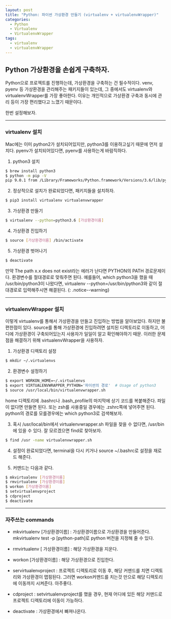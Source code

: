 ```yaml
---
layout: post
title: "Python: 파이썬 가상환경 만들기 (virtualenv + virtualenvWrapper)"
categories:
  - Python
  - Virtualenv
  - VirtualenvWrapper
tags: 
  - virtualenv
  - virtualenvWrapper
---
```


## Python 가상환경을 손쉽게 구축하자.
Python으로 프로젝트를 진행하는데, 가상환경을 구축하는 건 필수적이다. venv, pyenv 등 가상환경을 관리해주는 패키지들이 있는데, 그 중에서도 virtualenv와 virtualenvWrapper를 가장 좋아한다. 이유는 개인적으로 가상환경 구축과 동시에 관리 등이 가장 편리했다고 느꼈기 때문이다.

한번 설정해보자.

---
### virtualenv 설치
Mac에는 이미 python2가 설치되어있지만, python3를 이용하고싶기 때문에 먼저 설치다. pyenv가 설치되어있다면, pyenv를 사용하는게 바람직하다.

1. python3 설치
```bash
$ brew install python3
$ python -m pip -V
pip 9.0.1 from /Library/Frameworks/Python.framework/Versions/3.6/lib/python3.6/site-packages (python 3.6)
```

2. 정상적으로 설치가 완료되었다면, 패키지들을 설치하자.
```bash
$ pip3 install virtualenv virtualenvwrapper
```

3. 가상환경 만들기
```bash
$ virtualenv --python=python3.6 [가상환경이름]
```

4. 가상환경 진입하기
```bash
$ source [가상환경이름] /bin/activate
```

5. 가상환경 벗어나기
```bash
$ deactivate
```

만약 The path x.x does not exist라는 에러가 난다면 PYTHON의 PATH 경로문제이다. 환경변수를 절대경로로 맞춰주면 된다.
예를들어, which python3을 했을 때 /usr/bin/python3이 나왔다면, virtualenv --python=/usr/bin/python3와 같이 절대경로로 입력해주시면 해결된다.
{: .notice--warning}

---

### virtualenvWrapper 설치
이렇게 virtualenv를 통해서 가상환경을 만들고 진입하는 방법을 알아보았다. 하지만 불편한점이 있다. source를 통해 가상환경에 진입하려면 설치된 디렉토리로 이동하고, 어디에 가상환경이 구축되어있는지 사용자가 일일이 알고 확인해야하기 때문. 이러한 문제점을 해결하기 위해  virtualenvWrapper을 사용하자.

1. 가상환경 디렉토리 설정
```bash
$ mkdir ~/.virtualenvs
```

2. 환경변수 설정하기
```bash
$ export WORKON_HOME=~/.virtualenvs
$ export VIRTUALENVWRAPPER_PYTHON='파이썬의 경로'  # Usage of python3
$ source /usr/local/bin/virtualenvwrapper.sh
```
home 디렉토리에 .bashrc나 .bash_profile의 마지막에 상기 코드를 복붙해준다. 파일이 없다면 만들면 된다. 또는 zsh를 사용중일 경우에는 .zshrc쪽에 넣어주면 된다. python의 경로를 모를경우에는 which python3로 검색해보자.

3. 혹시 /usr/local/bin에서 virtualenvwrapper.sh 파일을 찾을 수 없다면, /usr/bin에 있을 수 있다. 잘 모르겠으면 find로 찾아보자. 
```bash
$ find /usr -name virtualenvwrapper.sh
```

4. 설정이 완료되었다면, terminal을 다시 키거나 source ~/.bashrc로 설정을 재로드 해준다.

5. 커맨드는 다음과 같다. 
```bash
$ mkvirtualenv [가상환경이름]
$ rmvirtualenv [가상환경이름]
$ workon [가상환경이름]
$ setvirtualenvproject
$ cdproject
$ deactivate
```

---
### 자주쓰는 commands

- mkvirtualenv [가상환경이름]
: 가상환경이름으로 가상환경을 만들어준다. mkvirtualenv test -p [python-path]로 python 버전을 지정해 줄 수 있다.

- rmvirtualenv [ 가상환경이름]
: 해당 가상환경을 지운다.

- workon [가상환경이름]
: 해당 가상환경으로 진입한다.

- servirtualenvproject
: 프로젝트 디렉토리로 이동 후, 해당 커맨드를 치면 디렉토리와 가상환경이 맵핑된다. 그러면 workon커맨드를 치는것 만으로 해당 디렉토리에 이동까지 시켜준다. 아주좋다.

- cdproject
: setvirtualenvproject를 했을 경우, 현재 어디에 있든 해당 커맨드로 프로젝트 디렉토리에 이동이 가능하다.

- deactivate
: 가상환경에서 빠져나온다.
 








